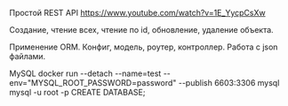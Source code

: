Простой REST API
https://www.youtube.com/watch?v=1E_YycpCsXw

Создание, чтение всех, чтение по id, обновление, удаление объекта.

Применение ORM.
Конфиг, модель, роутер, контроллер.
Работа с json файлами.

MySQL
docker run --detach --name=test --env="MYSQL_ROOT_PASSWORD=password" --publish 6603:3306 mysql
mysql -u root -p
CREATE DATABASE;